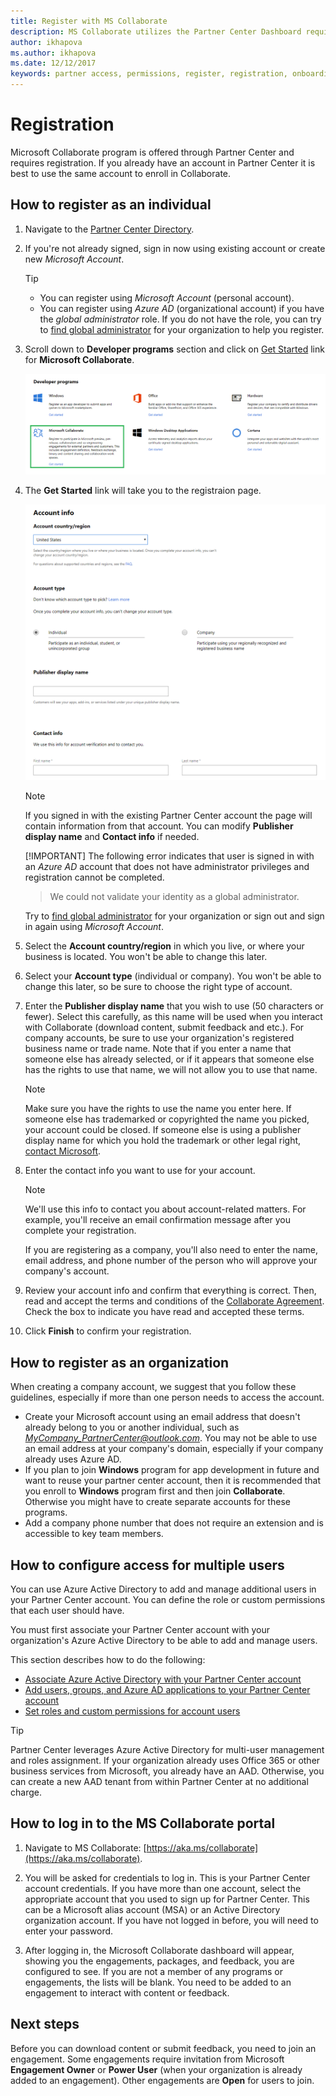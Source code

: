 ```yaml
---
title: Register with MS Collaborate
description: MS Collaborate utilizes the Partner Center Dashboard requiring an individual Microsoft Account (MSA) or an organization with Azure Active Directory set up.
author: ikhapova
ms.author: ikhapova
ms.date: 12/12/2017
keywords: partner access, permissions, register, registration, onboarding, partner feedback, build downloads, downloading specs, bugs, Microsoft Connect, SysDev Bug, Partner Center
---
```


# Registration

Microsoft Collaborate program is offered through Partner Center and requires registration. If you already have an account in Partner Center it is best to use the same account to enroll in Collaborate. 

## How to register as an individual

1. Navigate to the [Partner Center Directory](https://partner.microsoft.com/en-us/dashboard/directory).
2. If you're not already signed, sign in now using existing account or create new *Microsoft Account*. 

   > [!TIP]
   >
   > * You can register using *Microsoft Account* (personal account).
   > * You can register using *Azure AD* (organizational account) if you have the *global administrator* role. If you do not have the role, you can try to [find global administrator](troubleshooting.md#how-to-find-global-administrator-for-your-organization) for your organization to help you register.
   
3. Scroll down to **Developer programs** section and click on [Get Started](https://partner.microsoft.com/en-us/dashboard/registration/collaborate) link for **Microsoft Collaborate**. 

   ![Get Started](images/PartnerCenterDirectory.png)

4. The **Get Started** link will take you to the registraion page. 

   ![Account Info](images/RegistrationAccountInfo.png)

   > [!NOTE]
   > If you signed in with the existing Partner Center account the page will contain information from that account. You can modify **Publisher display name** and **Contact info** if needed.
   > 
   > [!IMPORTANT]
   > The following error indicates that user is signed in with an *Azure AD* account that does not have administrator privileges and registration cannot be completed. 
   > > We could not validate your identity as a global administrator. 
   > 
   > Try to [find global administrator](troubleshooting.md#how-to-find-global-administrator-for-your-organization) for your organization or sign out and sign in again using *Microsoft Account*. 

5. Select the **Account country/region** in which you live, or where your business is located. You won't be able to change this later.
6. Select your **Account type** (individual or company). You won't be able to change this later, so be sure to choose the right type of account.
7. Enter the **Publisher display name** that you wish to use (50 characters or fewer). Select this carefully, as this name will be used when you interact with Collaborate (download content, submit feedback and etc.). For company accounts, be sure to use your organization's registered business name or trade name. Note that if you enter a name that someone else has already selected, or if it appears that someone else has the rights to use that name, we will not allow you to use that name. 

   > [!NOTE]
   > Make sure you have the rights to use the name you enter here. If someone else has trademarked or copyrighted the name you picked, your account could be closed. If someone else is using a publisher display name for which you hold the trademark or other legal right, [contact Microsoft](http://go.microsoft.com/fwlink/p/?LinkId=233777).    

8. Enter the contact info you want to use for your account.

   > [!NOTE]
   > We'll use this info to contact you about account-related matters. For example, you'll receive an email confirmation message after you complete your registration.

   If you are registering as a company, you'll also need to enter the name, email address, and phone number of the person who will approve your company's account.

9. Review your account info and confirm that everything is correct. Then, read and accept the terms and conditions of the [Collaborate Agreement](https://go.microsoft.com/fwlink/?linkid=849107). Check the box to indicate you have read and accepted these terms.

10. Click **Finish** to confirm your registration.  

## How to register as an organization

When creating a company account, we suggest that you follow these guidelines, especially if more than one person needs to access the account.

 - Create your Microsoft account using an email address that doesn't already belong to you or another individual, such as *MyCompany_PartnerCenter@outlook.com*. You may not be able to use an email address at your company's domain, especially if your company already uses Azure AD.
 - If you plan to join **Windows** program for app development in future and want to reuse your partner center account, then it is recommended that you enroll to **Windows** program first and then join **Collaborate**. Otherwise you might have to create separate accounts for these programs.
 - Add a company phone number that does not require an extension and is accessible to key team members.

## How to configure access for multiple users

You can use Azure Active Directory to add and manage additional users in your Partner Center account. You can define the role or custom permissions that each user should have. 

You must first associate your Partner Center account with your organization's Azure Active Directory to be able to add and manage users. 

This section describes how to do the following:

-   [Associate Azure Active Directory with your Partner Center account](/windows/uwp/publish/associate-azure-ad-with-dev-center)
-   [Add users, groups, and Azure AD applications to your Partner Center account](/windows/uwp/publish/add-users-groups-and-azure-ad-applications)
-   [Set roles and custom permissions for account users](/windows/uwp/publish/set-custom-permissions-for-account-users)

> [!TIP]
> Partner Center leverages Azure Active Directory for multi-user management and roles assignment. If your organization already uses Office 365 or other business services from Microsoft, you already have an AAD. Otherwise, you can create a new AAD tenant from within Partner Center at no additional charge.

## How to log in to the MS Collaborate portal

1. Navigate to MS Collaborate: [https://aka.ms/collaborate](https://aka.ms/collaborate).

2.	You will be asked for credentials to log in. This is your Partner Center account credentials. If you have more than one account, select the appropriate account that you used to sign up for Partner Center. This can be a Microsoft alias account (MSA) or an Active Directory organization account. If you have not logged in before, you will need to enter your password.

3. After logging in, the Microsoft Collaborate dashboard will appear, showing you the engagements, packages, and feedback, you are configured to see. If you are not a member of any programs or engagements, the lists will be blank. You need to be added to an engagement to interact with content or feedback. 

## Next steps

Before you can download content or submit feedback, you need to join an engagement. Some engagements require invitation from Microsoft **Engagement Owner** or **Power User** (when your organization is already added to an engagement). Other engagements are **Open** for users to join.
